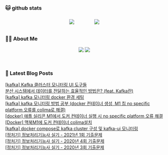 
###  🐱 github stats  

<div id="main" align="center">
    <img src="https://github-readme-stats.vercel.app/api?username=peterica&count_private=true&show_icons=true&theme=radical"
        style="height: auto; margin-left: 20px; margin-right: 20px; padding: 10px;"/>
    <img src="https://github-readme-stats.vercel.app/api/top-langs/?username=peterica&layout=compact"   
        style="height: auto; margin-left: 20px; margin-right: 20px; padding: 10px;"/>
</div>

###  💁‍♀️ About Me  
<p align="center">
    <a href="https://peterica.tistory.com/"><img src="https://img.shields.io/badge/Blog-FF5722?style=flat-square&logo=Blogger&logoColor=white"/></a>
    <a href="mailto:ilovefran.ofm@gmail.com"><img src="https://img.shields.io/badge/Gmail-d14836?style=flat-square&logo=Gmail&logoColor=white&link=ilovefran.ofm@gmail.com"/></a>
</p>

<br>

### 📕 Latest Blog Posts   

<a href ="https://peterica.tistory.com/609"> [kafka] Kafka 클러스터 모니터링 UI 도구들 </a> <br><a href ="https://peterica.tistory.com/605"> 분산 시스템에서 데이터를 전달하는 효율적인 방법은? (feat. Kafka란) </a> <br><a href ="https://peterica.tistory.com/604"> [kafka] kafka 모니터링 docker 환경 세팅 </a> <br><a href ="https://peterica.tistory.com/602"> [kafka] kafka 모니터링 방법 공부 (docker 컨테이너 생성, M1 칩 no specific platform 오류를 colima로 해결) </a> <br><a href ="https://peterica.tistory.com/603"> [docker] 애플 실리콘 M1에서 도커 컨테이너 실행 시 no specific platform 오류 해결 </a> <br><a href ="https://peterica.tistory.com/420"> [Docker] 맥북M1에 도커 컨테이너 colima설치 </a> <br><a href ="https://peterica.tistory.com/601"> [kafka] docker compose로  kafka cluster 구성 및 kafka-ui 모니터링 </a> <br><a href ="https://peterica.tistory.com/600"> [정처기] 정보처리기능사 실기 - 2021년 1회 기출문제 </a> <br><a href ="https://peterica.tistory.com/599"> [정처기] 정보처리기능사 실기 - 2020년 4회 기출문제 </a> <br><a href ="https://peterica.tistory.com/598"> [정처기] 정보처리기능사 실기 - 2020년 3회 기출문제 </a> <br>